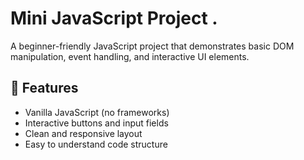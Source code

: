 

# Mini JavaScript Project .

A beginner-friendly JavaScript project that demonstrates basic DOM manipulation, event handling, and interactive UI elements.

## 🚀 Features

- Vanilla JavaScript (no frameworks)
- Interactive buttons and input fields
- Clean and responsive layout
- Easy to understand code structure



